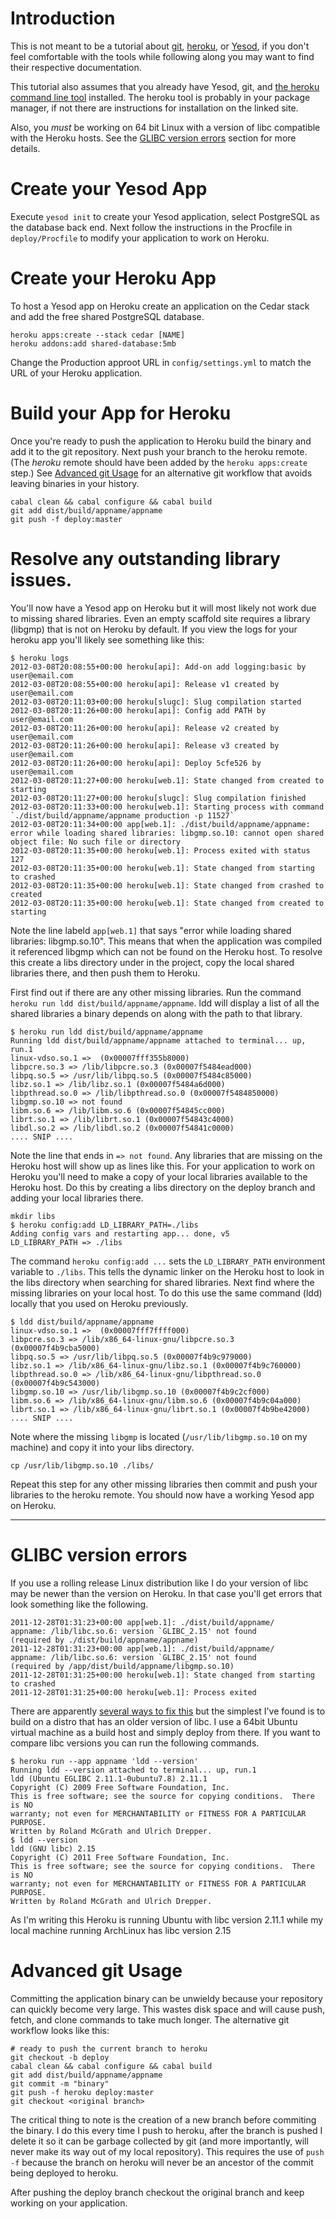 # Introduction

This is not meant to be a tutorial about [git][2], [heroku][3], or
[Yesod][4], if you don't feel comfortable with the tools while following along
you may want to find their respective documentation.

This tutorial also assumes that you already have Yesod, git, and [the heroku
command line tool][5] installed.  The heroku tool is
probably in your package manager, if not there are instructions for installation
on the linked site.

Also, you *must* be working on 64 bit Linux with a version of libc
compatible with the Heroku hosts.  See the [GLIBC version errors](#addendum)
section for more details.

[2]: http://git-scm.com/
[3]: http://www.heroku.com/
[4]: http://www.yesodweb.com/
[5]: http://devcenter.heroku.com/categories/command-line

# Create your Yesod App
Execute `yesod init` to create your Yesod application, select PostgreSQL as the
database back end.  Next follow the instructions in the Procfile in `deploy/Procfile`
to modify your application to work on Heroku.

# Create your Heroku App

To host a Yesod app on Heroku create an application on the Cedar
stack and add the free shared PostgreSQL database.

    heroku apps:create --stack cedar [NAME]
    heroku addons:add shared-database:5mb

Change the Production approot URL in `config/settings.yml` to match the
URL of your Heroku application.

# Build your App for Heroku

Once you're ready to push the application to Heroku build the binary and
add it to the git repository. Next push your branch to the heroku remote.
(The *heroku* remote should have been added by the `heroku apps:create` step.)
See [Advanced git Usage](#advanced) for an alternative git workflow that avoids leaving
binaries in your history.

    cabal clean && cabal configure && cabal build
    git add dist/build/appname/appname
    git push -f deploy:master

# Resolve any outstanding library issues.

You'll now have a Yesod app on Heroku but it will most likely not work
due to missing shared libraries.  Even an empty scaffold site requires
a library (libgmp) that is not on Heroku by default.  If you view the logs
for your heroku app you'll likely see something like this:

    $ heroku logs
    2012-03-08T20:08:55+00:00 heroku[api]: Add-on add logging:basic by user@email.com
    2012-03-08T20:08:55+00:00 heroku[api]: Release v1 created by user@email.com
    2012-03-08T20:11:03+00:00 heroku[slugc]: Slug compilation started
    2012-03-08T20:11:26+00:00 heroku[api]: Config add PATH by user@email.com
    2012-03-08T20:11:26+00:00 heroku[api]: Release v2 created by user@email.com
    2012-03-08T20:11:26+00:00 heroku[api]: Release v3 created by user@email.com
    2012-03-08T20:11:26+00:00 heroku[api]: Deploy 5cfe526 by user@email.com
    2012-03-08T20:11:27+00:00 heroku[web.1]: State changed from created to starting
    2012-03-08T20:11:27+00:00 heroku[slugc]: Slug compilation finished
    2012-03-08T20:11:33+00:00 heroku[web.1]: Starting process with command `./dist/build/appname/appname production -p 11527`
    2012-03-08T20:11:34+00:00 app[web.1]: ./dist/build/appname/appname: error while loading shared libraries: libgmp.so.10: cannot open shared object file: No such file or directory
    2012-03-08T20:11:35+00:00 heroku[web.1]: Process exited with status 127
    2012-03-08T20:11:35+00:00 heroku[web.1]: State changed from starting to crashed
    2012-03-08T20:11:35+00:00 heroku[web.1]: State changed from crashed to created
    2012-03-08T20:11:35+00:00 heroku[web.1]: State changed from created to starting

Note the line labeld `app[web.1]` that says "error while loading shared libraries: libgmp.so.10".
This means that when the application was compiled it referenced libgmp
which can not be found on the Heroku host.  To resolve this create a libs directory
under in the project, copy the local shared libraries there, and then push them to Heroku.

First find out if there are any other missing libraries.  Run the command
`heroku run ldd dist/build/appname/appname`.  ldd will display a list of all
the shared libraries a binary depends on along with the path to that library.

    $ heroku run ldd dist/build/appname/appname
    Running ldd dist/build/appname/appname attached to terminal... up, run.1
	linux-vdso.so.1 =>  (0x00007fff355b8000)
	libpcre.so.3 => /lib/libpcre.so.3 (0x00007f5484ead000)
	libpq.so.5 => /usr/lib/libpq.so.5 (0x00007f5484c85000)
	libz.so.1 => /lib/libz.so.1 (0x00007f5484a6d000)
	libpthread.so.0 => /lib/libpthread.so.0 (0x00007f5484850000)
	libgmp.so.10 => not found
	libm.so.6 => /lib/libm.so.6 (0x00007f54845cc000)
	librt.so.1 => /lib/librt.so.1 (0x00007f54843c4000)
	libdl.so.2 => /lib/libdl.so.2 (0x00007f54841c0000)
    .... SNIP ....

Note the line that ends in `=> not found`.  Any libraries that are missing on
the Heroku host will show up as lines like this.
For your application to work on Heroku you'll need to make a copy
of your local libraries available to the Heroku host.  Do this
by creating a libs directory on the deploy branch and adding your
local libraries there.

    mkdir libs
    $ heroku config:add LD_LIBRARY_PATH=./libs
    Adding config vars and restarting app... done, v5
    LD_LIBRARY_PATH => ./libs

The command `heroku config:add ...` sets the `LD_LIBRARY_PATH` environment
variable to `./libs`.  This tells the dynamic linker on the Heroku host to
look in the libs directory when searching for shared libraries.
Next find where the missing libraries on your local host.  To do this use the same command
(ldd) locally that you used on Heroku previously.

    $ ldd dist/build/appname/appname
	linux-vdso.so.1 =>  (0x00007fff7ffff000)
	libpcre.so.3 => /lib/x86_64-linux-gnu/libpcre.so.3 (0x00007f4b9cba5000)
	libpq.so.5 => /usr/lib/libpq.so.5 (0x00007f4b9c979000)
	libz.so.1 => /lib/x86_64-linux-gnu/libz.so.1 (0x00007f4b9c760000)
	libpthread.so.0 => /lib/x86_64-linux-gnu/libpthread.so.0 (0x00007f4b9c543000)
	libgmp.so.10 => /usr/lib/libgmp.so.10 (0x00007f4b9c2cf000)
	libm.so.6 => /lib/x86_64-linux-gnu/libm.so.6 (0x00007f4b9c04a000)
	librt.so.1 => /lib/x86_64-linux-gnu/librt.so.1 (0x00007f4b9be42000)
    .... SNIP ....

Note where the missing `libgmp` is located (`/usr/lib/libgmp.so.10` on my machine)
and copy it into your libs directory.

    cp /usr/lib/libgmp.so.10 ./libs/

Repeat this step for any other missing libraries then commit and push your libraries
to the heroku remote.  You should now have a working Yesod app on Heroku.

-----

# <a name="addendum"></a>GLIBC version errors

If you use a rolling release Linux distribution like I do your version of libc
may be newer than the version on Heroku.  In that case you'll get errors that
look something like the following.


    2011-12-28T01:31:23+00:00 app[web.1]: ./dist/build/appname/
    appname: /lib/libc.so.6: version `GLIBC_2.15' not found
    (required by ./dist/build/appname/appname)
    2011-12-28T01:31:23+00:00 app[web.1]: ./dist/build/appname/
    appname: /lib/libc.so.6: version `GLIBC_2.15' not found
    (required by /app/dist/build/appname/libgmp.so.10)
    2011-12-28T01:31:25+00:00 heroku[web.1]: State changed from starting to crashed
    2011-12-28T01:31:25+00:00 heroku[web.1]: Process exited

There are apparently [several ways to fix this][1] but the simplest I've
found is to build on a distro that has an older version of libc.
I use a 64bit Ubuntu virtual machine
as a build host and simply deploy from there.  If you want to compare libc
versions you can run the following commands.

    $ heroku run --app appname 'ldd --version'
    Running ldd --version attached to terminal... up, run.1
    ldd (Ubuntu EGLIBC 2.11.1-0ubuntu7.8) 2.11.1
    Copyright (C) 2009 Free Software Foundation, Inc.
    This is free software; see the source for copying conditions.  There is NO
    warranty; not even for MERCHANTABILITY or FITNESS FOR A PARTICULAR PURPOSE.
    Written by Roland McGrath and Ulrich Drepper.
    $ ldd --version
    ldd (GNU libc) 2.15
    Copyright (C) 2011 Free Software Foundation, Inc.
    This is free software; see the source for copying conditions.  There is NO
    warranty; not even for MERCHANTABILITY or FITNESS FOR A PARTICULAR PURPOSE.
    Written by Roland McGrath and Ulrich Drepper.

As I'm writing this Heroku is running Ubuntu with libc version 2.11.1 while my
local machine running ArchLinux has libc version 2.15

[1]: http://stackoverflow.com/a/8658468/166732

# <a name="advanced"></a>Advanced git Usage

Committing the application binary can be unwieldy because your repository
can quickly become very large.  This wastes disk space and will cause
push, fetch, and clone commands to take much longer.  The alternative
git workflow looks like this:

    # ready to push the current branch to heroku
    git checkout -b deploy
    cabal clean && cabal configure && cabal build
    git add dist/build/appname/appname
    git commit -m "binary"
    git push -f heroku deploy:master
    git checkout <original branch>

The critical thing to note is the creation of a new branch before commiting
the binary.  I do this every time I push to heroku, after the branch is pushed
I delete it so it can be garbage collected by git (and more importantly, will
never make its way out of my local repository).  This requires the use of
`push -f` because the branch on heroku will never be an ancestor of the commit
being deployed to heroku.

After pushing the deploy branch checkout the original branch and keep working on your
application.



